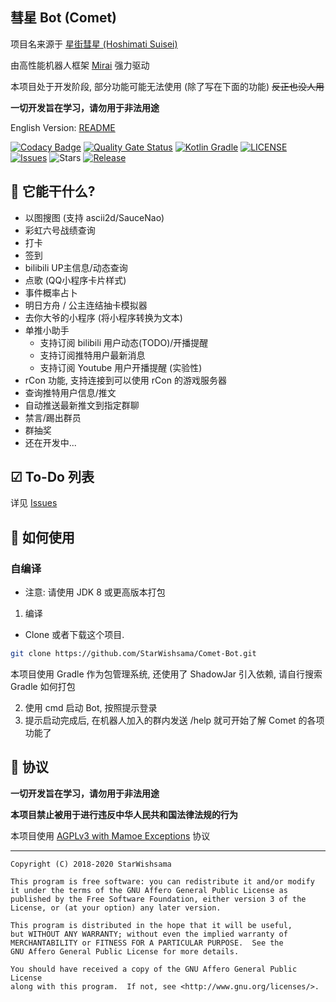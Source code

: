 ## 彗星 Bot (Comet)

项目名来源于 [星街彗星 (Hoshimati Suisei)](https://zh.moegirl.org.cn/%E6%98%9F%E8%A1%97%E5%BD%97%E6%98%9F)

由高性能机器人框架 [Mirai](https://github.com/mamoe/mirai) 强力驱动

本项目处于开发阶段, 部分功能可能无法使用 (除了写在下面的功能) ~~反正也没人用~~

**一切开发旨在学习，请勿用于非法用途**

English Version: [README](https://github.com/StarWishsama/Comet-Bot/blob/mirai/README_en.md)

[![Codacy Badge](https://app.codacy.com/project/badge/Grade/b26348aabf51452195dbc14846accd86)](https://www.codacy.com/manual/StarWishsama/Comet-Bot?utm_source=github.com&amp;utm_medium=referral&amp;utm_content=StarWishsama/Comet-Bot&amp;utm_campaign=Badge_Grade)
[![Quality Gate Status](https://sonarcloud.io/api/project_badges/measure?project=StarWishsama_Nameless-Bot&metric=alert_status)](https://sonarcloud.io/dashboard?id=StarWishsama_Nameless-Bot)
[![Kotlin Gradle](https://github.com/StarWishsama/Comet-Bot/workflows/Kotlin%20Gradle/badge.svg)](https://github.com/StarWishsama/Comet-Bot/actions/)
[![LICENSE](https://img.shields.io/github/license/StarWishsama/Comet-Bot.svg?style=popout)](https://github.com/StarWishsama/Comet-Bot/blob/master/LICENSE)
[![Issues](https://img.shields.io/github/issues/StarWishsama/Comet-Bot.svg?style=popout)](https://github.com/StarWishsama/Comet-Bot/issues)
![Stars](https://img.shields.io/github/stars/starwishsama/Comet-Bot)
[![Release](https://img.shields.io/github/v/release/StarWishSama/Comet-Bot?include_prereleases)](https://github.com/StarWishsama/Comet-Bot/releases)

## 🎉 它能干什么?
* 以图搜图 (支持 ascii2d/SauceNao)
* 彩虹六号战绩查询
* 打卡
* 签到
* bilibili UP主信息/动态查询
* 点歌 (QQ小程序卡片样式)
* 事件概率占卜
* 明日方舟 / 公主连结抽卡模拟器
* 去你大爷的小程序 (将小程序转换为文本)
* 单推小助手 
  - 支持订阅 bilibili 用户动态(TODO)/开播提醒
  - 支持订阅推特用户最新消息
  - 支持订阅 Youtube 用户开播提醒 (实验性)
* rCon 功能, 支持连接到可以使用 rCon 的游戏服务器
* 查询推特用户信息/推文
* 自动推送最新推文到指定群聊
* 禁言/踢出群员
* 群抽奖
* 还在开发中...

## ☑ To-Do 列表
详见 [Issues](https://github.com/StarWishsama/Comet-Bot/issues)

## 💽 如何使用

### 自编译

- 注意: 请使用 JDK 8 或更高版本打包

1. 编译
 * Clone 或者下载这个项目.

 ```bash
 git clone https://github.com/StarWishsama/Comet-Bot.git
 ```
 本项目使用 Gradle 作为包管理系统, 还使用了 ShadowJar 引入依赖, 请自行搜索 Gradle 如何打包

2. 使用 cmd 启动 Bot, 按照提示登录
3. 提示启动完成后, 在机器人加入的群内发送 /help 就可开始了解 Comet 的各项功能了

## 📜 协议 
**一切开发旨在学习，请勿用于非法用途**

**本项目禁止被用于进行违反中华人民共和国法律法规的行为**

本项目使用 [AGPLv3 with Mamoe Exceptions](https://github.com/StarWishsama/Comet-Bot/blob/master/LICENSE) 协议

------

    Copyright (C) 2018-2020 StarWishsama
    
    This program is free software: you can redistribute it and/or modify
    it under the terms of the GNU Affero General Public License as
    published by the Free Software Foundation, either version 3 of the
    License, or (at your option) any later version.
    
    This program is distributed in the hope that it will be useful,
    but WITHOUT ANY WARRANTY; without even the implied warranty of
    MERCHANTABILITY or FITNESS FOR A PARTICULAR PURPOSE.  See the
    GNU Affero General Public License for more details.
    
    You should have received a copy of the GNU Affero General Public License
    along with this program.  If not, see <http://www.gnu.org/licenses/>.


